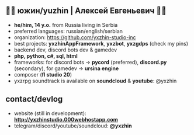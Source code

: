 ## 🍬🦋 южин/yuzhin | Алексей Евгеньевич 🦋🍬
- **he/him, 14 y.o.** from Russia living in Serbia
- preferred languages: russian/english/serbian
- organization: https://github.com/yxzhin-studio-inc
- best projects: **yxzhinAppFramework**, **yxzbot**, **yxzgdps** (check my pins)
- backend dev, discord bots dev & gamedev
- **php, python, c#, sql, html**
- frameworks: for discord bots -> **pycord** (preferred), **discord.py** (secondary), for gamedev -> **ursina engine**
- composer (**fl studio 20**)
- yxzrpg soundtrack is available on **soundcloud** & **youtube**: @yxzhin
## contact/devlog
- website (still in development): **http://yxzhinstudio.000webhostapp.com**
- telegram/discord/youtube/soundcloud: **@yxzhin**
